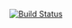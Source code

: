 [![Build Status](https://api.travis-ci.org/AlexGtTroll/GeometrySharp.svg?branch=master)](https://travis-ci.org/AlexGtTrp/GeometrySharp)
